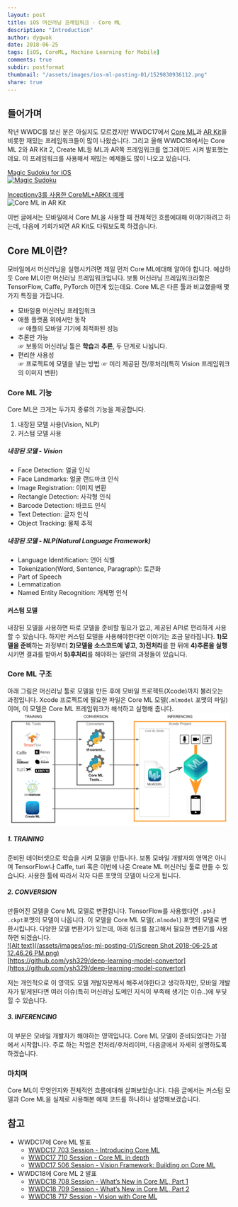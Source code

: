 ```yaml
---
layout: post
title: iOS 머신러닝 프레임워크 - Core ML
description: "Introduction"
author: dygwak
date: 2018-06-25
tags: [iOS, CoreML, Machine Learning for Mobile]
comments: true
subdir: postformat
thumbnail: "/assets/images/ios-ml-posting-01/1529830936112.png"
share: true
---
```


## 들어가며
작년 WWDC를 보신 분은 아실지도 모르겠지만 WWDC17에서 [Core ML](https://developer.apple.com/kr/machine-learning/)과 [AR Kit](https://developer.apple.com/kr/arkit/)을 비롯한 재밌는 프레임워크들이 많이 나왔습니다. 그리고 올해 WWDC18에서는 Core ML 2와 AR Kit 2, Create ML등 ML과 AR쪽 프레임워크를 업그레이드 시켜 발표했는데요. 이 프레임워크를 사용해서 재밌는 예제들도 많이 나오고 있습니다.

[Magic Sudoku for iOS](https://magicsudoku.com/)<br>[![Magic Sudoku](/assets/images/ios-ml-posting-01/magicsudoku.gif)](https://itunes.apple.com/us/app/magic-sudoku/id1286979959?ls=1&mt=8)



[Inceptionv3를 사용한 CoreML+ARKit 예제](https://github.com/hanleyweng/CoreML-in-ARKit)<br>
![Core ML in AR Kit](/assets/images/ios-ml-posting-01/giphy.gif)


이번 글에서는 모바일에서 Core ML을 사용할 때 전체적인 흐름에대해 이야기하려고 하는데, 다음에 기회가되면 AR Kit도 다뤄보도록 하겠습니다.

## Core ML이란?
모바일에서 머신러닝을 실행시키려면 제일 먼저 Core ML에대해 알아야 합니다. 예상하듯 Core ML이란 머신러닝 프레임워크입니다. 보통 머신러닝 프레임워크라함은 TensorFlow, Caffe, PyTorch 이런게 있는데요. Core ML은 다른 툴과 비교했을때 몇가지 특징을 가집니다.
- 모바일용 머신러닝 프레임워크
- 애플 플랫폼 위에서만 동작<br>
☞ 애플의 모바일 기기에 최적화된 성능
- 추론만 가능<br>
☞ 보통의 머신러닝 툴은 **학습**과 **추론**, 두 단계로 나뉩니다.
- 편리한 사용성<br>
☞ 프로젝트에 모델을 넣는 방법
☞ 미리 제공된 전/후처리(특히 Vision 프레임워크의 이미지 변환)

### Core ML 기능 
Core ML은 크게는 두가지 종류의 기능을 제공합니다.
1. 내장된 모델 사용(Vision, NLP)
2. 커스텀 모델 사용

##### 내장된 모델 - Vision
- Face Detection: 얼굴 인식
- Face Landmarks: 얼굴 랜드마크 인식
- Image Registration: 이미지 변환
- Rectangle Detection: 사각형 인식
- Barcode Detection: 바코드 인식
- Text Detection: 글자 인식
- Object Tracking: 물체 추적


##### 내장된 모델 - NLP(Natural Language Framework)

- Language Identification: 언어 식별
- Tokenization(Word, Sentence, Paragraph): 토큰화
- Part of Speech
- Lemmatization
- Named Entity Recognition: 개체명 인식

#### 커스텀 모델
내장된 모델을 사용하면 따로 모델을 준비할 필요가 없고, 제공된 API로 편리하게 사용할 수 있습니다. 하지만 커스텀 모델을 사용해야한다면 이야기는 조금 달라집니다. **1)모델을 준비**하는 과정부터 **2)모델을 소스코드에 넣고**, **3)전처리**를 한 뒤에 **4)추론을 실행**시키면 결과를 받아서 **5)후처리**를 해야하는 일련의 과정들이 있습니다. 

### Core ML 구조
아래 그림은 머신러닝 툴로 모델을 만든 후에 모바일 프로젝트(Xcode)까지 불러오는 과정입니다. Xcode  프로젝트에 필요한 파일은 Core ML 모델(`.mlmodel` 포맷의 파일)이며, 이 모델은 Core ML 프레임워크가 해석하고 실행해 줍니다.
![Alt text](/assets/images/ios-ml-posting-01/1529830936112.png)
##### 1. TRAINING
준비된 데이터셋으로 학습을 시켜 모델을 만듭니다. 보통 모바일 개발자의 영역은 아니며 TensorFlow나 Caffe, turi 혹은 이번에 나온 Create ML 머신러닝 툴로 만들 수 있습니다. 사용한 툴에 따라서 각자 다른 포맷의 모델이 나오게 됩니다.
##### 2. CONVERSION
만들어진 모델을 Core ML 모델로 변환합니다. TensorFlow를 사용했다면 `.pb`나 `.ckpt`포맷의 모델이 나옵니다. 이 모델을 Core ML 모델(`.mlmodel`) 포맷의 모델로 변환시킵니다. 다양한 모델 변환기가 있는데, 아래 링크를 참고해서 필요한 변환기를 사용하면 되겠습니다. <br>
[![Alt text](/assets/images/ios-ml-posting-01/Screen Shot 2018-06-25 at 12.46.26 PM.png)](https://github.com/ysh329/deep-learning-model-convertor)<br>
[https://github.com/ysh329/deep-learning-model-convertor](https://github.com/ysh329/deep-learning-model-convertor)

저는 개인적으로 이 영역도 모델 개발자분께서 해주셔야한다고 생각하지만, 모바일 개발자가 맡게된다면 여러 이슈(특히 머신러닝 도메인 지식이 부족해 생기는 이슈..)에 부딪힐 수 있습니다.
##### 3. INFERENCING
이 부분은 모바일 개발자가 해야하는 영역입니다. Core ML 모델이 준비되었다는 가정에서 시작합니다. 주로 하는 작업은 전처리/후처리이며, 다음글에서 자세히 설명하도록 하겠습니다.

### 마치며
Core ML이 무엇인지와 전체적인 흐름에대해 살펴보았습니다. 다음 글에서는 커스텀 모델과 Core ML을 실제로 사용해본 예제 코드를 하나하나 설명해보겠습니다.

## 참고
- WWDC17에 Core ML 발표
	- [WWDC17 703 Session - Introducing Core ML](https://developer.apple.com/videos/play/wwdc2017/703/)
	- [WWDC17 710 Session - Core ML in depth](https://developer.apple.com/videos/play/wwdc2017/710/)
	- [WWDC17 506 Session - Vision Framework: Building on Core ML](https://developer.apple.com/videos/play/wwdc2017/506)
- WWDC18에 Core ML 2 발표
	- [WWDC18 708 Session - What’s New in Core ML, Part 1](https://developer.apple.com/videos/play/wwdc2018/708/)
	- [WWDC18 709 Session - What’s New in Core ML, Part 2](https://developer.apple.com/videos/play/wwdc2018/709/)
	- [WWDC18 717 Session - Vision with Core ML](https://developer.apple.com/videos/play/wwdc2018/717/)